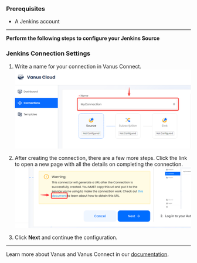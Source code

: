 ### Prerequisites

- A Jenkins account

---

**Perform the following steps to configure your Jenkins Source**

### Jenkins Connection Settings

1. Write a name for your connection in Vanus Connect.
   ![connection](images/1.png)

2. After creating the connection, there are a few more steps. Click the link to open a new page with all the details on completing the connection.
   ![click link](images/warning.png)

3. Click **Next** and continue the configuration.

---

Learn more about Vanus and Vanus Connect in our [documentation](https://docs.vanus.ai).

